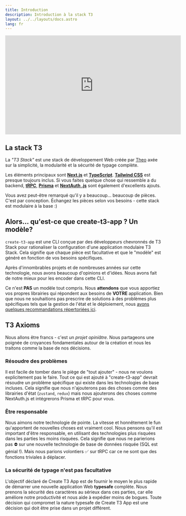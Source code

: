 ```yaml
---
title: Introduction
description: Introduction à la stack T3
layout: ../../layouts/docs.astro
lang: fr
---
```


<div class="embed">
<iframe width="560" height="315" src="https://www.youtube.com/embed/PbjHxIuHduU" title="La meilleure stack pour votre prochain projet" frameborder="0" allow="accelerometer; autoplay; clipboard-write; encrypted-media; gyroscope; picture-in-picture" allowfullscreen></iframe>
</div>

## La stack T3

La _"T3 Stack"_ est une stack de développement Web créée par [Theo](https://twitter.com/t3dotgg) axée sur la simplicité, la modularité et la sécurité de typage complète.

Les éléments principaux sont [**Next.js**](https://nextjs.org/) et [**TypeScript**](https://typescriptlang.org/). [**Tailwind CSS**](https://tailwindcss.com/) est presque toujours inclus. Si vous faites quelque chose qui ressemble a du backend, [**tRPC**](https://trpc.io/), [**Prisma**](https://prisma.io/) et [**NextAuth .js**](https://next-auth.js.org/) sont également d'excellents ajouts.

Vous avez peut-être remarqué qu'il y a beaucoup… beaucoup de pièces. C'est par conception. Échangez les pièces selon vos besoins - cette stack est modulaire à la base :)

## Alors... qu'est-ce que create-t3-app ? Un modèle?

`create-t3-app` est une CLI conçue par des développeurs chevronnés de T3 Stack pour rationaliser la configuration d'une application modulaire T3 Stack. Cela signifie que chaque pièce est facultative et que le "modèle" est généré en fonction de vos besoins spécifiques.

Après d'innombrables projets et de nombreuses années sur cette technologie, nous avons beaucoup d'opinions et d'idées. Nous avons fait de notre mieux pour les encoder dans cette CLI.

Ce n'est **PAS** un modèle tout compris. Nous **attendons** que vous apportiez vos propres librairies qui répondent aux besoins de **VOTRE** application. Bien que nous ne souhaitions pas prescrire de solutions à des problèmes plus spécifiques tels que la gestion de l'état et le déploiement, nous [avons quelques recommandations répertoriées ici](/fr/other-recs).

## T3 Axioms

Nous allons être francs - c'est un _projet opiniâtre_. Nous partageons une poignée de croyances fondamentales autour de la création et nous les traitons comme la base de nos décisions.

### Résoudre des problèmes

Il est facile de tomber dans le piège de "tout ajouter" - nous ne voulons explicitement pas le faire. Tout ce qui est ajouté à "create-t3-app" devrait résoudre un problème spécifique qui existe dans les technologies de base incluses. Cela signifie que nous n'ajouterons pas des choses comme des librairies d'état (`zustand`, `redux`) mais nous ajouterons des choses comme NextAuth.js et intégrerons Prisma et tRPC pour vous.

### Être responsable

Nous aimons notre technologie de pointe. La vitesse et honnêtement le fun qu'apportent de nouvelles choses est vraiment cool. Nous pensons qu'il est important d'être responsable, en utilisant des technologies plus risquées dans les parties les moins risquées. Cela signifie que nous ne parierions pas ⛔️ sur une nouvelle technologie de base de données risquée (SQL est génial !). Mais nous parions volontiers ✅ sur tRPC car ce ne sont que des fonctions triviales à déplacer.

### La sécurité de typage n'est pas facultative

L'objectif déclaré de Create T3 App est de fournir le moyen le plus rapide de démarrer une nouvelle application Web **typesafe** complète. Nous prenons la sécurité des caractères au sérieux dans ces parties, car elle améliore notre productivité et nous aide à expédier moins de bogues. Toute décision qui compromet la nature typesafe de Create T3 App est une décision qui doit être prise dans un projet différent.
